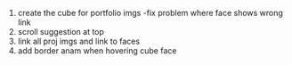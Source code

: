1) create the cube for portfolio imgs
-fix problem where face shows wrong link
2) scroll suggestion at top
3) link all proj imgs and link to faces
4) add border anam when hovering cube face
